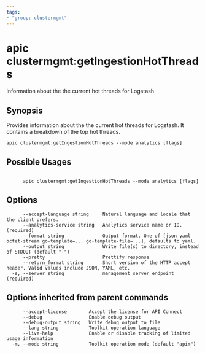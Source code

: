 ```yaml
---
tags:
- "group: clustermgmt"
---
```

# apic clustermgmt:getIngestionHotThreads

Information about the the current hot threads for Logstash

## Synopsis

Provides information about the the current hot threads for Logstash. It contains a breakdown of the top hot threads.

```
apic clustermgmt:getIngestionHotThreads --mode analytics [flags]
```

## Possible Usages

```

      apic clustermgmt:getIngestionHotThreads --mode analytics [flags]

```

## Options

```
      --accept-language string     Natural language and locale that the client prefers.
      --analytics-service string   Analytics service name or ID. (required)
      --format string              Output format. One of [json yaml octet-stream go-template=... go-template-file=...], defaults to yaml.
      --output string              Write file(s) to directory, instead of STDOUT (default "-")
      --pretty                     Prettify response
      --return_format string       Short version of the HTTP accept header. Valid values include JSON, YAML, etc.
  -s, --server string              management server endpoint (required)
```

## Options inherited from parent commands

```
      --accept-license        Accept the license for API Connect
      --debug                 Enable debug output
      --debug-output string   Write debug output to file
      --lang string           Toolkit operation language
      --live-help             Enable or disable tracking of limited usage information
  -m, --mode string           Toolkit operation mode (default "apim")
```
